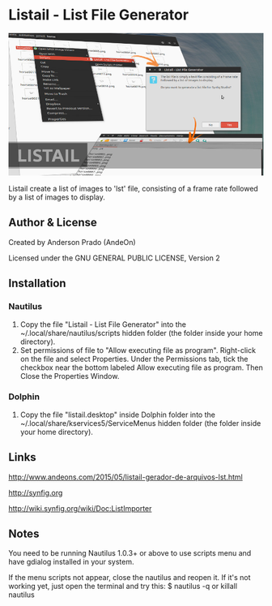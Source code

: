 Listail - List File Generator
=================================
![Listail](https://github.com/andeon/listail/blob/master/screenshot.jpg)

Listail create a list of images to 'lst' file, consisting of a frame rate 
followed by a list of images to display.

Author & License
-----------------
Created by Anderson Prado (AndeOn)

Licensed under the GNU GENERAL PUBLIC LICENSE, Version 2

Installation
------------
### Nautilus
1. Copy the file "Listail - List File Generator" into the ~/.local/share/nautilus/scripts hidden folder (the folder inside your home directory).
2. Set permissions of file to "Allow executing file as program". Right-click on the file and select Properties. Under the Permissions tab, tick the checkbox near the bottom labeled Allow executing file as program. Then Close the Properties Window.
### Dolphin
1. Copy the file "listail.desktop" inside Dolphin folder into the ~/.local/share/kservices5/ServiceMenus hidden folder (the folder inside your home directory).

Links
-----
http://www.andeons.com/2015/05/listail-gerador-de-arquivos-lst.html

http://synfig.org

http://wiki.synfig.org/wiki/Doc:ListImporter

Notes
-----
You need to be running Nautilus 1.0.3+ or above to use scripts menu and have gdialog installed in your system.

If the menu scripts not appear, close the nautilus and reopen it. If it's not working yet, just open the terminal and try this: $ nautilus -q or killall nautilus

